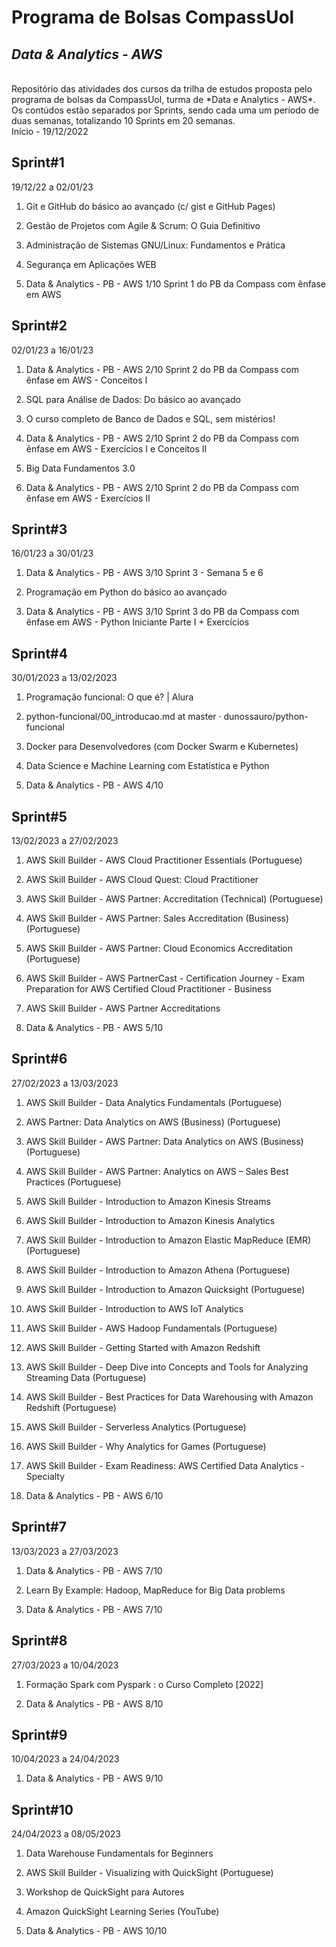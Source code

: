# Programa de Bolsas CompassUol 

## *Data & Analytics - AWS*

<br>
Repositório das atividades dos cursos da trilha de estudos proposta pelo programa de bolsas da CompassUol, turma de *Data e Analytics - AWS*. 
Os contúdos estão separados por Sprints, sendo cada uma um período de duas semanas, totalizando 10 Sprints em 20 semanas.

<br>
Início - 19/12/2022


## Sprint#1
19/12/22 a 02/01/23

 1. Git e GitHub do básico ao avançado (c/ gist e GitHub Pages)
 
 2. Gestão de Projetos com Agile & Scrum: O Guia Definitivo
 
 3. Administração de Sistemas GNU/Linux: Fundamentos e Prática

 4. Segurança em Aplicações WEB

 5. Data & Analytics - PB - AWS 1/10
     Sprint 1 do PB da Compass com ênfase em AWS

## Sprint#2
02/01/23 a 16/01/23

 1. Data & Analytics - PB - AWS 2/10
      Sprint 2 do PB da Compass com ênfase em AWS - Conceitos I
      
 2. SQL para Análise de Dados: Do básico ao avançado
 
 3. O curso completo de Banco de Dados e SQL, sem mistérios!
 
 4. Data & Analytics - PB - AWS 2/10
	  Sprint 2 do PB da Compass com ênfase em AWS - Exercícios I e Conceitos II
 
 5. Big Data Fundamentos 3.0

 6. Data & Analytics - PB - AWS 2/10
      Sprint 2 do PB da Compass com ênfase em AWS - Exercícios II

## Sprint#3
16/01/23 a 30/01/23

 1. Data & Analytics - PB - AWS 3/10 
      Sprint 3 - Semana 5 e 6
 
 2. Programação em Python do básico ao avançado
 
 3. Data & Analytics - PB - AWS 3/10
      Sprint 3 do PB da Compass com ênfase em AWS - Python Iniciante Parte I + Exercícios

## Sprint#4
30/01/2023 a 13/02/2023

 1. Programação funcional: O que é? | Alura
     
 2. python-funcional/00_introducao.md at master · dunossauro/python-funcional
     
 3. Docker para Desenvolvedores (com Docker Swarm e Kubernetes)
 
 4. Data Science e Machine Learning com Estatística e Python
 
 5. Data & Analytics - PB - AWS 4/10

## Sprint#5
13/02/2023 a 27/02/2023

 1. AWS Skill Builder - AWS Cloud Practitioner Essentials (Portuguese)

 2. AWS Skill Builder - AWS Cloud Quest: Cloud Practitioner

 3. AWS Skill Builder - AWS Partner: Accreditation (Technical)
    (Portuguese)

 4. AWS Skill Builder - AWS Partner: Sales Accreditation (Business)
    (Portuguese)

 5. AWS Skill Builder - AWS Partner: Cloud Economics Accreditation
    (Portuguese)

 6. AWS Skill Builder - AWS PartnerCast - Certification Journey - Exam
    Preparation for AWS Certified Cloud Practitioner - Business

 7. AWS Skill Builder - AWS Partner Accreditations

 8. Data & Analytics - PB - AWS 5/10

## Sprint#6
27/02/2023 a 13/03/2023

 1. AWS Skill Builder - Data Analytics Fundamentals (Portuguese)

 2. AWS Partner: Data Analytics on AWS (Business) (Portuguese)

 3. AWS Skill Builder - AWS Partner: Data Analytics on AWS (Business)
    (Portuguese)

 4. AWS Skill Builder - AWS Partner: Analytics on AWS – Sales Best
    Practices (Portuguese)

 5. AWS Skill Builder - Introduction to Amazon Kinesis Streams

 6. AWS Skill Builder - Introduction to Amazon Kinesis Analytics

 7. AWS Skill Builder - Introduction to Amazon Elastic MapReduce (EMR)
    (Portuguese)

 8. AWS Skill Builder - Introduction to Amazon Athena (Portuguese)

 9. AWS Skill Builder - Introduction to Amazon Quicksight (Portuguese)

 10. AWS Skill Builder - Introduction to AWS IoT Analytics

 11. AWS Skill Builder - AWS Hadoop Fundamentals (Portuguese)

 12. AWS Skill Builder - Getting Started with Amazon Redshift
 
 13. AWS Skill Builder - Deep Dive into Concepts and Tools for Analyzing
     Streaming Data (Portuguese)

 14. AWS Skill Builder - Best Practices for Data Warehousing with Amazon
     Redshift (Portuguese)

 15. AWS Skill Builder - Serverless Analytics (Portuguese)

 16. AWS Skill Builder - Why Analytics for Games (Portuguese)

 17. AWS Skill Builder - Exam Readiness: AWS Certified Data Analytics -
     Specialty

 18. Data & Analytics - PB - AWS 6/10

   

## Sprint#7
13/03/2023 a 27/03/2023

 1. Data & Analytics - PB - AWS 7/10
 
 2. Learn By Example: Hadoop, MapReduce for Big Data problems
 
 3. Data & Analytics - PB - AWS 7/10

## Sprint#8
27/03/2023 a 10/04/2023

 1. Formação Spark com Pyspark : o Curso Completo [2022]

 2. Data & Analytics - PB - AWS 8/10

## Sprint#9
10/04/2023 a 24/04/2023

  1. Data & Analytics - PB - AWS 9/10

## Sprint#10
24/04/2023 a 08/05/2023

 1. Data Warehouse Fundamentals for Beginners
 
 2. AWS Skill Builder - Visualizing with QuickSight (Portuguese)
 
 3. Workshop de QuickSight para Autores
 
 4. Amazon QuickSight Learning Series (YouTube)
 
 5. Data & Analytics - PB - AWS 10/10